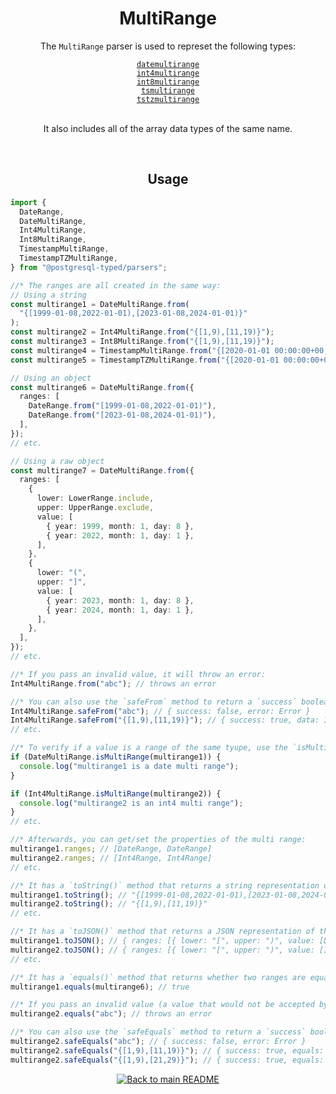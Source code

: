 <h1 align="center">
	MultiRange
</h1>
<div align="center">
  <p>The <code>MultiRange</code> parser is used to represet the following types:</p>
  <a href="https://www.postgresql.org/docs/current/rangetypes.html#RANGETYPES-CONSTRUCT"><code>datemultirange</code></a><br/>
  <a href="https://www.postgresql.org/docs/current/rangetypes.html#RANGETYPES-CONSTRUCT"><code>int4multirange</code></a><br/>
  <a href="https://www.postgresql.org/docs/current/rangetypes.html#RANGETYPES-CONSTRUCT"><code>int8multirange</code></a><br/>
  <a href="https://www.postgresql.org/docs/current/rangetypes.html#RANGETYPES-CONSTRUCT"><code>tsmultirange</code></a><br/>
  <a href="https://www.postgresql.org/docs/current/rangetypes.html#RANGETYPES-CONSTRUCT"><code>tstzmultirange</code></a><br/>
  <br/>
  <p>It also includes all of the array data types of the same name.</p>
</div>
<br/>

<!-- Usage -->
<h2 align="center">
	Usage
</h2>

```ts
import {
  DateRange,
  DateMultiRange,
  Int4MultiRange,
  Int8MultiRange,
  TimestampMultiRange,
  TimestampTZMultiRange,
} from "@postgresql-typed/parsers";

//* The ranges are all created in the same way:
// Using a string
const multirange1 = DateMultiRange.from(
  "{[1999-01-08,2022-01-01),[2023-01-08,2024-01-01)}"
);
const multirange2 = Int4MultiRange.from("{[1,9),[11,19)}");
const multirange3 = Int8MultiRange.from("{[1,9),[11,19)}");
const multirange4 = TimestampMultiRange.from("{[2020-01-01 00:00:00+00,2020-01-02 00:00:00+00),[2020-01-03 00:00:00+00,2020-01-04 00:00:00+00)}");
const multirange5 = TimestampTZMultiRange.from("{[2020-01-01 00:00:00+00,2020-01-02 00:00:00+00),[2020-01-03 00:00:00+00,2020-01-04 00:00:00+00)}");

// Using an object
const multirange6 = DateMultiRange.from({
  ranges: [
    DateRange.from("[1999-01-08,2022-01-01)"),
    DateRange.from("[2023-01-08,2024-01-01)"),
  ],
});
// etc.

// Using a raw object
const multirange7 = DateMultiRange.from({
  ranges: [
    {
      lower: LowerRange.include,
      upper: UpperRange.exclude,
      value: [
        { year: 1999, month: 1, day: 8 },
        { year: 2022, month: 1, day: 1 },
      ],
    },
    {
      lower: "(",
      upper: "]",
      value: [
        { year: 2023, month: 1, day: 8 },
        { year: 2024, month: 1, day: 1 },
      ],
    },
  ],
});
// etc.

//* If you pass an invalid value, it will throw an error:
Int4MultiRange.from("abc"); // throws an error

//* You can also use the `safeFrom` method to return a `success` boolean instead of throwing an error:
Int4MultiRange.safeFrom("abc"); // { success: false, error: Error }
Int4MultiRange.safeFrom("{[1,9),[11,19)}"); // { success: true, data: Int4MultiRange({[1,9),[11,19)}) }
// etc.

//* To verify if a value is a range of the same tyupe, use the `isMultiRange` method:
if (DateMultiRange.isMultiRange(multirange1)) {
  console.log("multirange1 is a date multi range");
}

if (Int4MultiRange.isMultiRange(multirange2)) {
  console.log("multirange2 is an int4 multi range");
}
// etc.

//* Afterwards, you can get/set the properties of the multi range:
multirange1.ranges; // [DateRange, DateRange]
multirange2.ranges; // [Int4Range, Int4Range]
// etc.

//* It has a `toString()` method that returns a string representation of the multi range:
multirange1.toString(); // "{[1999-01-08,2022-01-01),[2023-01-08,2024-01-01)}"
multirange2.toString(); // "{[1,9),[11,19)}"
// etc.

//* It has a `toJSON()` method that returns a JSON representation of the multi range:
multirange1.toJSON(); // { ranges: [{ lower: "[", upper: ")", value: [Date, Date] }, { lower: "[", upper: ")", value: [Date, Date] }] }
multirange2.toJSON(); // { ranges: [{ lower: "[", upper: ")", value: [Int4, Int4] }, { lower: "[", upper: ")", value: [Int4, Int4] }] }
// etc.

//* It has a `equals()` method that returns whether two ranges are equal:
multirange1.equals(multirange6); // true

//* If you pass an invalid value (a value that would not be accepted by the `from` method), it will throw an error:
multirange2.equals("abc"); // throws an error

//* You can also use the `safeEquals` method to return a `success` boolean instead of throwing an error:
multirange2.safeEquals("abc"); // { success: false, error: Error }
multirange2.safeEquals("{[1,9),[11,19)}"); // { success: true, equals: true, data: Int4MultiRange({[1,9),[11,19)}) }
multirange2.safeEquals("{[1,9),[21,29)}"); // { success: true, equals: false, data: Int4MultiRange({[1,9),[21,29)}) }
```

<p align="center">
  <!-- Back to main README button -->
  <a href="../../README.md">
    <img src="https://img.shields.io/badge/-Back%20to%20main%20README-blue" alt="Back to main README" />
  </a>
</p>
